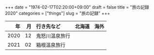 +++
date = "1974-02-17T02:20:00+09:00"
draft = false
title = "旅の記録2020"
categories = ["things"]
slug = "旅の記録"
+++

| 年 | 月 | 行き先など | 北海道 | 海外 |
| ---:|---:|:---|:---:|:---:|
|2020|12|鬼怒川温泉旅行| | |
|2021|02|箱根温泉旅行| | |

